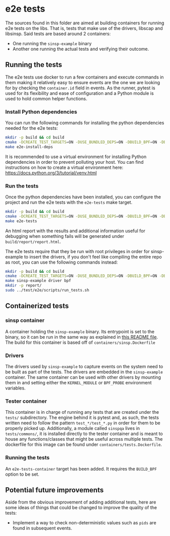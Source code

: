 # e2e tests
The sources found in this folder are aimed at building containers for running
e2e tests on the libs. That is, tests that make use of the drivers, libscap and
libsinsp. Said tests are based around 2 containers:
- One running the `sinsp-example` binary
- Another one running the actual tests and verifying their outcome.

## Running the tests
The e2e tests use docker to run a few containers and execute commands in them
making it relatively easy to ensure events are the one we are looking for by
checking the `container.id` field in events. As the runner, pytest is used for
its flexibility and ease of configuration and a Python module is used to hold
common helper functions.

### Install Python dependencies
You can run the following commands for installing the python dependencies
needed for the e2e tests:

```sh
mkdir -p build && cd build
cmake -DCREATE_TEST_TARGETS=ON -DUSE_BUNDLED_DEPS=ON -DBUILD_BPF=ON -DBUILD_DRIVER=ON ..
make e2e-install-deps
```

It is recommended to use a virtual environment for installing Python
dependencies in order to prevent polluting your host. You can find instructions
on how to create a virtual environment here:
https://docs.python.org/3/tutorial/venv.html

### Run the tests
Once the python dependencies have been installed, you can configure the project
and run the e2e tests with the `e2e-tests` make target.

```sh
mkdir -p build && cd build
cmake -DCREATE_TEST_TARGETS=ON -DUSE_BUNDLED_DEPS=ON -DBUILD_BPF=ON -DBUILD_DRIVER=ON ..
make e2e-tests
```

An html report with the results and additional information useful for debugging
when something fails will be generated under `build/report/report.html`.

The e2e tests require that they be run with root privileges in order for
sinsp-example to insert the drivers, if you don't feel like compiling the
entire repo as root, you can use the following commands instead:

```sh
mkdir -p build && cd build
cmake -DCREATE_TEST_TARGETS=ON -DUSE_BUNDLED_DEPS=ON -DBUILD_BPF=ON -DBUILD_DRIVER=ON ..
make sinsp-example driver bpf
mkdir -p report/
sudo ../test/e2e/scripts/run_tests.sh
```

## Containerized tests
### sinsp container
A container holding the `sinsp-example` binary. Its entrypoint is set to the
binary, so it can be run in the same way as explained in [this README file](https://github.com/falcosecurity/libs/blob/master/userspace/libsinsp/examples/README.md).
The build for this container is based off of `containers/sinsp.Dockerfile`

### Drivers
The drivers used by `sinsp-example` to capture events on the system need to be
built as part of the tests. The drivers are embedded in the `sinsp-example`
container. The same container can be used with other drivers by mounting them
in and setting either the `KERNEL_MODULE` or `BPF_PROBE` environment variables.

### Tester container
This container is in charge of running any tests that are created under the
`tests/` subdirectory. The engine behind it is pytest and, as such, the tests
written need to follow the pattern `test_*/test_*.py` in order for them to be
properly picked up. Additionally, a module called `sinspqa` lives in
`tests/commons/`, it is installed directly to the tester container and is meant
to house any functions/classes that might be useful across multiple tests. The
dockerfile for this image can be found under `containers/tests.Dockerfile`.

### Running the tests
An `e2e-tests-container` target has been added. It requires the `BUILD_BPF`
option to be set.

## Potential future improvements
Aside from the obvious improvement of adding additional tests, here are some
ideas of things that could be changed to improve the quality of the tests:
- Implement a way to check non-deterministic values such as `pids` are found in
  subsequent events.
